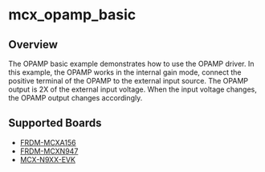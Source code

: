 # mcx_opamp_basic

## Overview

The OPAMP basic example demonstrates how to use the OPAMP driver. In this example, the OPAMP works in the internal gain mode,
connect the positive terminal of the OPAMP to the external input source. The OPAMP output is 2X of the external input voltage.
When the input voltage changes, the OPAMP output changes accordingly.

## Supported Boards
- [FRDM-MCXA156](../../../_boards/frdmmcxa156/driver_examples/opamp/opamp_basic/example_board_readme.md)
- [FRDM-MCXN947](../../../_boards/frdmmcxn947/driver_examples/opamp/opamp_basic/example_board_readme.md)
- [MCX-N9XX-EVK](../../../_boards/mcxn9xxevk/driver_examples/opamp/opamp_basic/example_board_readme.md)
